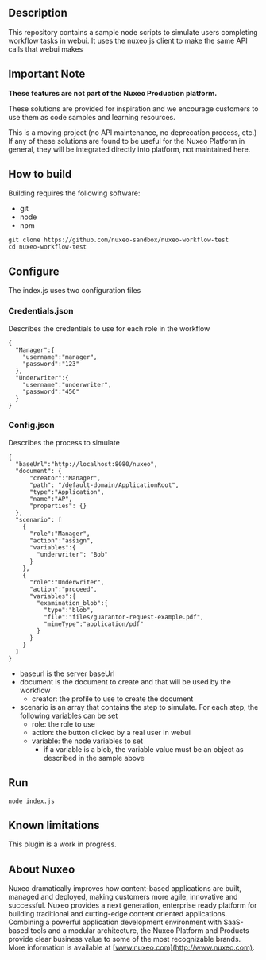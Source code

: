 ## Description
This repository contains a sample node scripts to simulate users completing workflow tasks in webui. It uses the nuxeo js client to make the same API calls that webui makes

## Important Note

**These features are not part of the Nuxeo Production platform.**

These solutions are provided for inspiration and we encourage customers to use them as code samples and learning resources.

This is a moving project (no API maintenance, no deprecation process, etc.) If any of these solutions are found to be useful for the Nuxeo Platform in general, they will be integrated directly into platform, not maintained here.

## How to build
Building requires the following software:
- git
- node
- npm

```
git clone https://github.com/nuxeo-sandbox/nuxeo-workflow-test
cd nuxeo-workflow-test
```

## Configure
The index.js uses two configuration files

### Credentials.json
Describes the credentials to use for each role in the workflow
```
{
  "Manager":{
    "username":"manager",
    "password":"123"
  },
  "Underwriter":{
    "username":"underwriter",
    "password":"456"
  }
}

```


### Config.json
Describes the process to simulate

```
{
  "baseUrl":"http://localhost:8080/nuxeo",
  "document": {
      "creator":"Manager",
      "path": "/default-domain/ApplicationRoot",
      "type":"Application",
      "name":"AP",
      "properties": {}
  },
  "scenario": [
    {
      "role":"Manager",
      "action":"assign",
      "variables":{
        "underwriter": "Bob"
      }
    },
    {
      "role":"Underwriter",
      "action":"proceed",
      "variables":{
        "examination_blob":{
          "type":"blob",
          "file":"files/guarantor-request-example.pdf",
          "mimeType":"application/pdf"
        }
      }
    }
  ]
}
```

- baseurl is the server baseUrl
- document is the document to create and that will be used by the workflow
  - creator: the profile to use to create the document
- scenario is an array that contains the step to simulate. For each step, the following variables can be set
  - role: the role to use
  - action: the button clicked by a real user in webui
  - variable: the node variables to set
    - if a variable is a blob, the variable value must be an object as described in the sample above

## Run
```
node index.js
```

## Known limitations
This plugin is a work in progress.

## About Nuxeo
Nuxeo dramatically improves how content-based applications are built, managed and deployed, making customers more agile, innovative and successful. Nuxeo provides a next generation, enterprise ready platform for building traditional and cutting-edge content oriented applications. Combining a powerful application development environment with SaaS-based tools and a modular architecture, the Nuxeo Platform and Products provide clear business value to some of the most recognizable brands. More information is available at [www.nuxeo.com](http://www.nuxeo.com).
